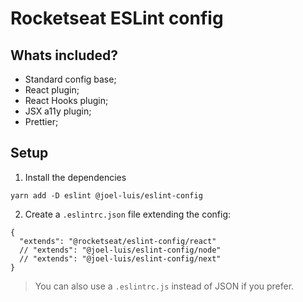 # Rocketseat ESLint config

## Whats included?

- Standard config base;
- React plugin;
- React Hooks plugin;
- JSX a11y plugin;
- Prettier;

## Setup

1. Install the dependencies
```
yarn add -D eslint @joel-luis/eslint-config
```

2. Create a `.eslintrc.json` file extending the config:
```
{
  "extends": "@rocketseat/eslint-config/react"
  // "extends": "@joel-luis/eslint-config/node"
  // "extends": "@joel-luis/eslint-config/next"
}
```

> You can also use a `.eslintrc.js` instead of JSON if you prefer.
